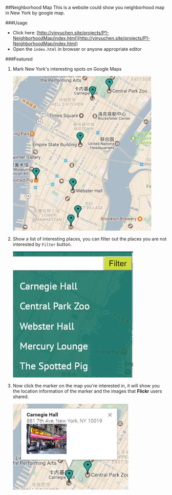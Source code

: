 ##Neighborhood Map
This is a website could show you neighborhood map in New York by google map.

###Usage

* Click here: [http://yinyuchen.site/projects/P1-NeighborhoodMap/index.html](http://yinyuchen.site/projects/P1-NeighborhoodMap/index.html) 
* Open the `index.html` in browser or anyone appropriate editor

###Featured

1. Mark New York's interesting spots on Google Maps

	![Locations marker](img/markers.JPG)

2. Show a list of interesting places, you can filter out the places you are not interested by `Filter` button.

	![Locations marker](img/locationList.JPG)

3. Now click the marker on the map you're interested in, it will show you the location information of the marker and the images that **Flickr** users shared.

	![Locations marker](img/markerMessage.JPG)